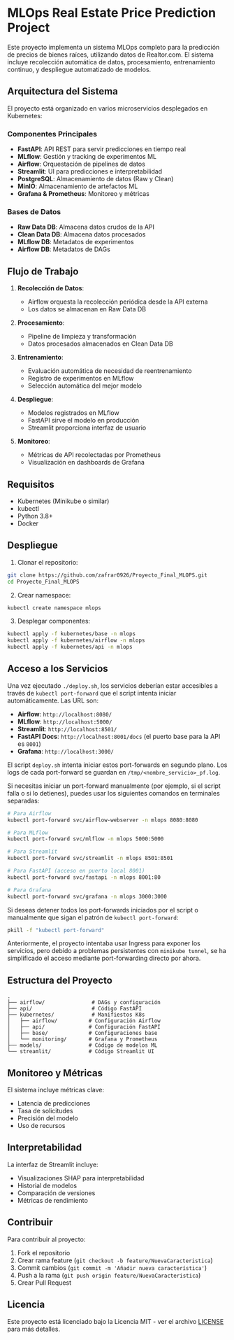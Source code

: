 # MLOps Real Estate Price Prediction Project

Este proyecto implementa un sistema MLOps completo para la predicción de precios de bienes raíces, utilizando datos de Realtor.com. El sistema incluye recolección automática de datos, procesamiento, entrenamiento continuo, y despliegue automatizado de modelos.

## Arquitectura del Sistema

El proyecto está organizado en varios microservicios desplegados en Kubernetes:

### Componentes Principales
- **FastAPI**: API REST para servir predicciones en tiempo real
- **MLflow**: Gestión y tracking de experimentos ML
- **Airflow**: Orquestación de pipelines de datos
- **Streamlit**: UI para predicciones e interpretabilidad
- **PostgreSQL**: Almacenamiento de datos (Raw y Clean)
- **MinIO**: Almacenamiento de artefactos ML
- **Grafana & Prometheus**: Monitoreo y métricas

### Bases de Datos
- **Raw Data DB**: Almacena datos crudos de la API
- **Clean Data DB**: Almacena datos procesados
- **MLflow DB**: Metadatos de experimentos
- **Airflow DB**: Metadatos de DAGs

## Flujo de Trabajo

1. **Recolección de Datos**:
   - Airflow orquesta la recolección periódica desde la API externa
   - Los datos se almacenan en Raw Data DB

2. **Procesamiento**:
   - Pipeline de limpieza y transformación
   - Datos procesados almacenados en Clean Data DB

3. **Entrenamiento**:
   - Evaluación automática de necesidad de reentrenamiento
   - Registro de experimentos en MLflow
   - Selección automática del mejor modelo

4. **Despliegue**:
   - Modelos registrados en MLflow
   - FastAPI sirve el modelo en producción
   - Streamlit proporciona interfaz de usuario

5. **Monitoreo**:
   - Métricas de API recolectadas por Prometheus
   - Visualización en dashboards de Grafana

## Requisitos

- Kubernetes (Minikube o similar)
- kubectl
- Python 3.8+
- Docker

## Despliegue

1. Clonar el repositorio:
```bash
git clone https://github.com/zafrar0926/Proyecto_Final_MLOPS.git
cd Proyecto_Final_MLOPS
```

2. Crear namespace:
```bash
kubectl create namespace mlops
```

3. Desplegar componentes:
```bash
kubectl apply -f kubernetes/base -n mlops
kubectl apply -f kubernetes/airflow -n mlops
kubectl apply -f kubernetes/api -n mlops
```

## Acceso a los Servicios

Una vez ejecutado `./deploy.sh`, los servicios deberían estar accesibles a través de `kubectl port-forward` que el script intenta iniciar automáticamente. Las URL son:

- **Airflow**: `http://localhost:8080/`
- **MLflow**: `http://localhost:5000/`
- **Streamlit**: `http://localhost:8501/`
- **FastAPI Docs**: `http://localhost:8001/docs` (el puerto base para la API es `8001`)
- **Grafana**: `http://localhost:3000/`

El script `deploy.sh` intenta iniciar estos port-forwards en segundo plano. Los logs de cada port-forward se guardan en `/tmp/<nombre_servicio>_pf.log`.

Si necesitas iniciar un port-forward manualmente (por ejemplo, si el script falla o si lo detienes), puedes usar los siguientes comandos en terminales separadas:

```bash
# Para Airflow
kubectl port-forward svc/airflow-webserver -n mlops 8080:8080

# Para MLflow
kubectl port-forward svc/mlflow -n mlops 5000:5000

# Para Streamlit
kubectl port-forward svc/streamlit -n mlops 8501:8501

# Para FastAPI (acceso en puerto local 8001)
kubectl port-forward svc/fastapi -n mlops 8001:80 

# Para Grafana
kubectl port-forward svc/grafana -n mlops 3000:3000
```

Si deseas detener todos los port-forwards iniciados por el script o manualmente que sigan el patrón de `kubectl port-forward`:
```bash
pkill -f "kubectl port-forward"
```

Anteriormente, el proyecto intentaba usar Ingress para exponer los servicios, pero debido a problemas persistentes con `minikube tunnel`, se ha simplificado el acceso mediante port-forwarding directo por ahora.

## Estructura del Proyecto

```
.
├── airflow/               # DAGs y configuración
├── api/                   # Código FastAPI
├── kubernetes/            # Manifiestos K8s
│   ├── airflow/          # Configuración Airflow
│   ├── api/              # Configuración FastAPI
│   ├── base/             # Configuraciones base
│   └── monitoring/       # Grafana y Prometheus
├── models/               # Código de modelos ML
└── streamlit/            # Código Streamlit UI
```

## Monitoreo y Métricas

El sistema incluye métricas clave:
- Latencia de predicciones
- Tasa de solicitudes
- Precisión del modelo
- Uso de recursos

## Interpretabilidad

La interfaz de Streamlit incluye:
- Visualizaciones SHAP para interpretabilidad
- Historial de modelos
- Comparación de versiones
- Métricas de rendimiento

## Contribuir

Para contribuir al proyecto:
1. Fork el repositorio
2. Crear rama feature (`git checkout -b feature/NuevaCaracteristica`)
3. Commit cambios (`git commit -m 'Añadir nueva característica'`)
4. Push a la rama (`git push origin feature/NuevaCaracteristica`)
5. Crear Pull Request

## Licencia

Este proyecto está licenciado bajo la Licencia MIT - ver el archivo [LICENSE](LICENSE) para más detalles.
